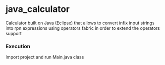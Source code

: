 # java_calculator
Calculator built on Java (Eclipse) that allows to convert infix input strings into rpn expressions using operators fabric in order to extend the operators support

### Execution
Import project and run Main.java class
